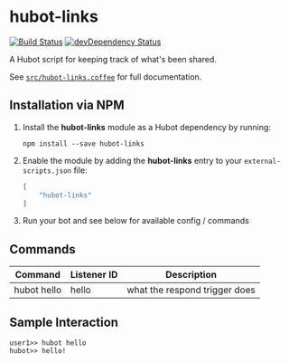 # hubot-links

[![Build Status](https://travis-ci.org/ClaudeBot/hubot-links.svg)](https://travis-ci.org/ClaudeBot/hubot-links)
[![devDependency Status](https://david-dm.org/ClaudeBot/hubot-links/dev-status.svg)](https://david-dm.org/ClaudeBot/hubot-links#info=devDependencies)

A Hubot script for keeping track of what's been shared.

See [`src/hubot-links.coffee`](src/hubot-links.coffee) for full documentation.


## Installation via NPM

1. Install the **hubot-links** module as a Hubot dependency by running:

    ```
    npm install --save hubot-links
    ```

2. Enable the module by adding the **hubot-links** entry to your `external-scripts.json` file:

    ```json
    [
        "hubot-links"
    ]
    ```

3. Run your bot and see below for available config / commands


## Commands

Command | Listener ID | Description
--- | --- | ---
hubot hello | hello | what the respond trigger does


## Sample Interaction

```
user1>> hubot hello
hubot>> hello!
```
